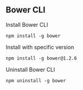 ## Bower CLI

Install Bower CLI

	npm install -g bower

Install with specific version

	npm install -g bower@1.2.6

Uninstall Bower CLI

	npm uninstall -g bower
